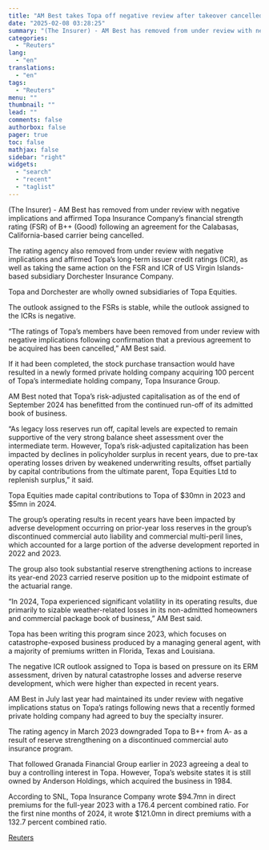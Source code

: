 ```yaml
---
title: "AM Best takes Topa off negative review after takeover cancelled"
date: "2025-02-08 03:28:25"
summary: "(The Insurer) - AM Best has removed from under review with negative implications and affirmed Topa Insurance Company’s financial strength rating (FSR) of B++ (Good) following an agreement for the Calabasas, California-based carrier being cancelled.The rating agency also removed from under review with negative implications and affirmed Topa’s long-term issuer..."
categories:
  - "Reuters"
lang:
  - "en"
translations:
  - "en"
tags:
  - "Reuters"
menu: ""
thumbnail: ""
lead: ""
comments: false
authorbox: false
pager: true
toc: false
mathjax: false
sidebar: "right"
widgets:
  - "search"
  - "recent"
  - "taglist"
---
```


(The Insurer) - AM Best has removed from under review with negative implications and affirmed Topa Insurance Company’s financial strength rating (FSR) of B++ (Good) following an agreement for the Calabasas, California-based carrier being cancelled.

The rating agency also removed from under review with negative implications and affirmed Topa’s long-term issuer credit ratings (ICR), as well as taking the same action on the FSR and ICR of US Virgin Islands-based subsidiary Dorchester Insurance Company.

Topa and Dorchester are wholly owned subsidiaries of Topa Equities.

The outlook assigned to the FSRs is stable, while the outlook assigned to the ICRs is negative.

“The ratings of Topa’s members have been removed from under review with negative implications following confirmation that a previous agreement to be acquired has been cancelled,” AM Best said.

If it had been completed, the stock purchase transaction would have resulted in a newly formed private holding company acquiring 100 percent of Topa’s intermediate holding company, Topa Insurance Group.

AM Best noted that Topa’s risk-adjusted capitalisation as of the end of September 2024 has benefitted from the continued run-off of its admitted book of business.

“As legacy loss reserves run off, capital levels are expected to remain supportive of the very strong balance sheet assessment over the intermediate term. However, Topa’s risk-adjusted capitalization has been impacted by declines in policyholder surplus in recent years, due to pre-tax operating losses driven by weakened underwriting results, offset partially by capital contributions from the ultimate parent, Topa Equities Ltd to replenish surplus,” it said.

Topa Equities made capital contributions to Topa of $30mn in 2023 and $5mn in 2024.

The group’s operating results in recent years have been impacted by adverse development occurring on prior-year loss reserves in the group’s discontinued commercial auto liability and commercial multi-peril lines, which accounted for a large portion of the adverse development reported in 2022 and 2023.

The group also took substantial reserve strengthening actions to increase its year-end 2023 carried reserve position up to the midpoint estimate of the actuarial range.

“In 2024, Topa experienced significant volatility in its operating results, due primarily to sizable weather-related losses in its non-admitted homeowners and commercial package book of business,” AM Best said.

Topa has been writing this program since 2023, which focuses on catastrophe-exposed business produced by a managing general agent, with a majority of premiums written in Florida, Texas and Louisiana.

The negative ICR outlook assigned to Topa is based on pressure on its ERM assessment, driven by natural catastrophe losses and adverse reserve development, which were higher than expected in recent years.

AM Best in July last year had maintained its under review with negative implications status on Topa’s ratings following news that a recently formed private holding company had agreed to buy the specialty insurer.

The rating agency in March 2023 downgraded Topa to B++ from A- as a result of reserve strengthening on a discontinued commercial auto insurance program.

That followed Granada Financial Group earlier in 2023 agreeing a deal to buy a controlling interest in Topa. However, Topa’s website states it is still owned by Anderson Holdings, which acquired the business in 1984.

According to SNL, Topa Insurance Company wrote $94.7mn in direct premiums for the full-year 2023 with a 176.4 percent combined ratio. For the first nine months of 2024, it wrote $121.0mn in direct premiums with a 132.7 percent combined ratio.

[Reuters](https://www.tradingview.com/news/reuters.com,2025:newsml_L6N3OY0R4:0-am-best-takes-topa-off-negative-review-after-takeover-cancelled/)
